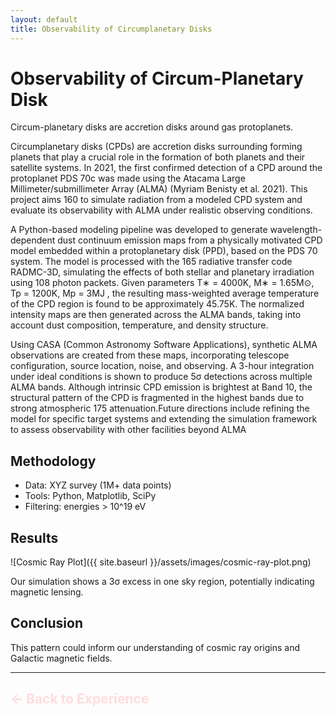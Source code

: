 ```yaml
---
layout: default
title: Observability of Circumplanetary Disks
---
```





# Observability of Circum-Planetary Disk


Circum-planetary disks are accretion disks around gas protoplanets.

Circumplanetary disks (CPDs) are accretion disks surrounding forming planets that play a
crucial role in the formation of both planets and their satellite systems. In 2021, the first
confirmed detection of a CPD around the protoplanet PDS 70c was made using the Atacama
Large Millimeter/submillimeter Array (ALMA) (Myriam Benisty et al. 2021). This project aims
160 to simulate radiation from a modeled CPD system and evaluate its observability with ALMA
under realistic observing conditions.


A Python-based modeling pipeline was developed to generate wavelength-dependent dust
continuum emission maps from a physically motivated CPD model embedded within a
protoplanetary disk (PPD), based on the PDS 70 system. The model is processed with the
165 radiative transfer code RADMC-3D, simulating the effects of both stellar and planetary
irradiation using 108 photon packets. Given parameters T∗ = 4000K, M∗ = 1.65M⊙,
Tp = 1200K, Mp = 3MJ , the resulting mass-weighted average temperature of the CPD region
is found to be approximately 45.75K. The normalized intensity maps are then generated across
the ALMA bands, taking into account dust composition, temperature, and density structure.

 
 Using CASA (Common Astronomy Software Applications), synthetic ALMA observations
are created from these maps, incorporating telescope configuration, source location, noise, and
observing. A 3-hour integration under ideal conditions is shown to produce 5σ detections
across multiple ALMA bands. Although intrinsic CPD emission is brightest at Band 10, the
structural pattern of the CPD is fragmented in the highest bands due to strong atmospheric
175 attenuation.Future directions include refining the model for specific target systems and extending
the simulation framework to assess observability with other facilities beyond ALMA

##  Methodology
- Data: XYZ survey (1M+ data points)
- Tools: Python, Matplotlib, SciPy
- Filtering: energies > 10^19 eV

## Results

![Cosmic Ray Plot]({{ site.baseurl }}/assets/images/cosmic-ray-plot.png)

Our simulation shows a 3σ excess in one sky region, potentially indicating magnetic lensing.

## Conclusion
This pattern could inform our understanding of cosmic ray origins and Galactic magnetic fields.

---

<a href="{{ site.baseurl }}/experience/" style="text-decoration: none;">
  <h2 style="color: #FFDCDC;">← Back to Experience</h2>
</a>
